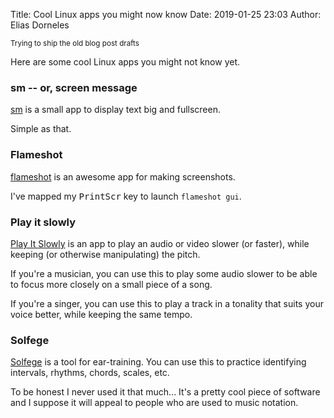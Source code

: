 Title: Cool Linux apps you might now know
Date: 2019-01-25 23:03
Author: Elias Dorneles

<sup>Trying to ship the old blog post drafts</sup>

Here are some cool Linux apps you might not know yet.

### sm -- or, screen message

[sm](https://packages.debian.org/sid/sm) is a small app to display text big and fullscreen.

Simple as that.

### Flameshot

[flameshot](https://flameshot.js.org) is an awesome app for making screenshots.

I've mapped my <kbd>PrintScr</kbd> key to launch `flameshot gui`.

### Play it slowly

[Play It Slowly](https://29a.ch/playitslowly) is an app to play an audio or video slower (or faster), while keeping (or otherwise manipulating) the pitch.

If you're a musician, you can use this to play some audio slower to be able to focus more closely on a small piece of a song.

If you're a singer, you can use this to play a track in a tonality that suits your voice better, while keeping the same tempo.

### Solfege

[Solfege](https://www.gnu.org/software/solfege/) is a tool for ear-training. You can use this to practice identifying intervals, rhythms, chords, scales, etc.

To be honest I never used it that much...  It's a pretty cool piece of software
and I suppose it will appeal to people who are used to music notation.

